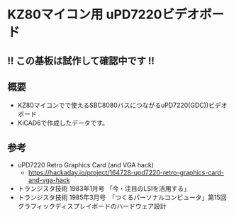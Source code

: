 # KZ80マイコン用 uPD7220ビデオボード

## !! この基板は試作して確認中です !!

## 概要

* KZ80マイコンでで使えるSBC8080バスにつながるuPD7220(GDC))ビデオボード
* KiCAD6で作成したデータです。

## 参考

* uPD7220 Retro Graphics Card (and VGA hack)
  * https://hackaday.io/project/164728-upd7220-retro-graphics-card-and-vga-hack
* トランジスタ技術 1983年1月号 「今・注目のLSIを活用する」
* トランジスタ技術 1985年3月号　「つくるパーソナルコンピュータ」第15回グラフィックディスプレイボードのハードウェア設計
